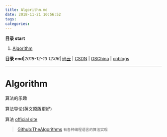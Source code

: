 ```yaml
---
title: Algorithm.md
date: 2018-11-21 10:56:52
tags: 
categories: 
---
```


**目录 start**
 
1. [Algorithm](#algorithm)

**目录 end**|_2018-12-13 12:06_| [码云](https://gitee.com/gin9) | [CSDN](http://blog.csdn.net/kcp606) | [OSChina](https://my.oschina.net/kcp1104) | [cnblogs](http://www.cnblogs.com/kuangcp)
****************************************
# Algorithm

算法的乐趣

算法导论(英文原版更好)

算法 [official site](https://algs4.cs.princeton.edu/home/)

> [Github:TheAlgorithms](https://github.com/TheAlgorithms) `有各种编程语言的算法实现`
